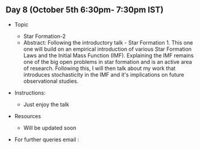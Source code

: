 ## Day 8 (October 5th 6:30pm- 7:30pm IST)
* Topic
  * Star Formation-2
  * Abstract: Following the introductory talk - Star Formation 1. This one one will build on an empirical introduction of various Star Formation Laws and the     Initial Mass Function (IMF). Explaining the IMF remains one of the big open problems in star formation and is an active area of research. Following this, I will then talk about my work that introduces stochasticity in the IMF and it's implications on future observational studies.
  
* Instructions:
  * Just enjoy the talk
* Resources
  * Will be updated soon
  
* For further queries email : 
